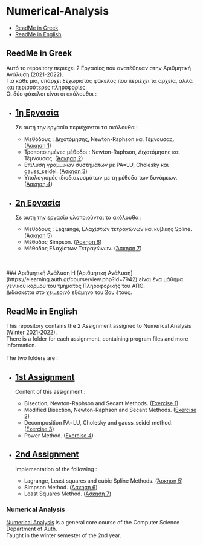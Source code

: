 # Numerical-Analysis
- [ReadMe in Greek](https://github.com/tsingi-chris/Numerical-Analysis/blob/main/README.md#reedme-in-greek)
- [ReadMe in English](https://github.com/tsingi-chris/Numerical-Analysis/blob/main/README.md#readme-in-english)

## ReedMe in Greek
Αυτό το repository περιέχει 2 Εργασίες που ανατέθηκαν στην Αριθμητική Ανάλυση (2021-2022). <br />
Για κάθε μια, υπάρχει ξεχωριστός φάκελος που περιέχει τα αρχεία, αλλά και περισσότερες πληροφορίες. <br />
Οι δύο φάκελοι είναι οι ακόλουθοι : 
- [1η Εργασία](https://github.com/tsingi-chris/Numerical-Analysis/tree/main/1st%20Assignment) 
    - 
    Σε αυτή την εργασία περιέχονται τα ακόλουθα : 
  - Μεθόδους : Διχοτόμησης, Newton-Raphson και Τέμνουσας. ([Άσκηση 1](https://github.com/tsingi-chris/Numerical-Analysis/tree/main/1st%20Assignment/Exercise%201))
  - Τροποποιημένες μέθοδοι : Newton-Raphson, Διχοτόμησης και Τέμνουσας. ([Άσκηση 2](https://github.com/tsingi-chris/Numerical-Analysis/tree/main/1st%20Assignment/Exercise%202))
  - Επίλυση γραμμικών συστημάτων με PA=LU, Cholesky και gauss_seidel. ([Άσκηση 3](https://github.com/tsingi-chris/Numerical-Analysis/tree/main/1st%20Assignment/Exercise%203))
  - Υπολογισμός ιδιοδιανυσμάτων με τη μέθοδο των δυνάμεων. ([Άσκηση 4](https://github.com/tsingi-chris/Numerical-Analysis/tree/main/1st%20Assignment/Exercise%204)) 
  
- [2η Εργασία](https://github.com/tsingi-chris/Numerical-Analysis/tree/main/2nd%20Assignment) <br />
  - 
    Σε αυτή την εργασία υλοποιούνται τα ακόλουθα : 
  - Μεθόδους : Lagrange, Eλαχίστων τετραγώνων και κυβικής Spline. ([Άσκηση 5](https://github.com/tsingi-chris/Numerical-Analysis/tree/main/1st%20Assignment/Exercise%205))
  - Μέθοδος Simpson. ([Άσκηση 6](https://github.com/tsingi-chris/Numerical-Analysis/tree/main/2nd%20Assignment/Exercise%206))
  - Μέθοδος Ελαχίστων Τετραγώνων. ([Άσκηση 7](https://github.com/tsingi-chris/Numerical-Analysis/tree/main/1st%20Assignment/Exercise%207))
<br />
<br />
### Αριθμητική Ανάλυση
Η [Αριθμητική Ανάλυση](https://elearning.auth.gr/course/view.php?id=7942) είναι ένα μάθημα γενικού κορμού του τμήματος Πληροφορικής του ΑΠΘ.  <br /> 
Διδάσκεται στο χειμερινό εξάμηνο του 2ου έτους. 



## ReadMe in English

This repository contains the 2 Assignment assigned to Numerical Analysis (Winter 2021-2022).<br />
There is a folder for each assignment, containing program files and more information. <br /> <br />
The two folders are : 
- [1st Assignment](https://github.com/tsingi-chris/Numerical-Analysis/tree/main/1st%20Assignment) 
  - 
    Content of this assignment :
  - Bisection, Newton-Raphson and Secant Methods. ([Exercise 1](https://github.com/tsingi-chris/Numerical-Analysis/tree/main/1st%20Assignment/Exercise%201))
  - Modified Bisection, Newton-Raphson and Secant Methods. ([Exercise 2](https://github.com/tsingi-chris/Numerical-Analysis/tree/main/1st%20Assignment/Exercise%202))
  - Decomposition PA=LU, Cholesky and gauss_seidel method. ([Exercise 3](https://github.com/tsingi-chris/Numerical-Analysis/tree/main/1st%20Assignment/Exercise%203))
  - Power Method. ([Exercise 4](https://github.com/tsingi-chris/Numerical-Analysis/tree/main/1st%20Assignment/Exercise%204)) 
  
- [2nd Assignment](https://github.com/tsingi-chris/Numerical-Analysis/tree/main/2nd%20Assignment) <br />
  - 
    Implementation of the following : 
  - Lagrange, Least squares and cubic Spline Methods. ([Άσκηση 5](https://github.com/tsingi-chris/Numerical-Analysis/tree/main/1st%20Assignment/Exercise%205))
  - Simpson Method. ([Άσκηση 6](https://github.com/tsingi-chris/Numerical-Analysis/tree/main/2nd%20Assignment/Exercise%206))
  - Least Squares Method. ([Άσκηση 7](https://github.com/tsingi-chris/Numerical-Analysis/tree/main/1st%20Assignment/Exercise%207))

### Numerical Analysis
[Numerical Analysis](https://elearning.auth.gr/course/view.php?id=7942) is a general core course of the Computer Science Department of Auth.  <br /> 
Taught in the winter semester of the 2nd year.
